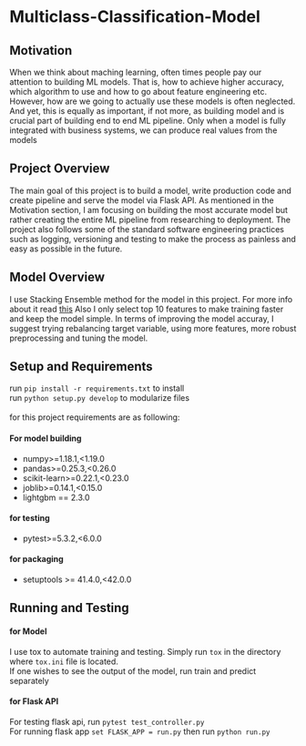 # Multiclass-Classification-Model

## Motivation
When we think about maching learning, often times people pay our attention to building ML models. That is, how to achieve higher accuracy, which algorithm to use and how to go about feature engineering etc. However, how are we going to actually use these models is often neglected. And yet, this is equally as important, if not more, as building model and is crucial part of building end to end ML pipeline. Only when a model is fully integrated with business systems, we can produce real values from the models

## Project Overview
The main goal of this project is to build a model, write production code and create pipeline and serve the model via Flask API. As mentioned in the Motivation section, I am focusing on building the most accurate model but rather creating the entire ML pipeline from researching to deployment. The project also follows some of the standard software engineering practices such as logging, versioning and testing to make the process as painless and easy as possible in the future. 

## Model Overview
I use Stacking Ensemble method for the model in this project. For more info about it read [this](https://machinelearningmastery.com/stacking-ensemble-machine-learning-with-python/) Also I only select top 10 features to make training faster and keep the model simple. In terms of improving the model accuray, I suggest trying rebalancing target variable, using more features, more robust preprocessing and tuning the model. 

## Setup and Requirements
run `pip install -r requirements.txt` to install <br /> 
run `python setup.py develop` to modularize files <br /> 
<br /> 
for this project requirements are as following:
#### For model building
* numpy>=1.18.1,<1.19.0
* pandas>=0.25.3,<0.26.0
* scikit-learn>=0.22.1,<0.23.0
* joblib>=0.14.1,<0.15.0
* lightgbm == 2.3.0

#### for testing
* pytest>=5.3.2,<6.0.0

#### for packaging
* setuptools >= 41.4.0,<42.0.0


## Running and Testing 
#### for Model
I use tox to automate training and testing. Simply run `tox` in the directory where `tox.ini` file is located. 
<br/>
If one wishes to see the output of the model, run train and predict separately

#### for Flask API
For testing flask api, run `pytest test_controller.py`
<br/>
For running flask app `set FLASK_APP = run.py` then run `python run.py`
